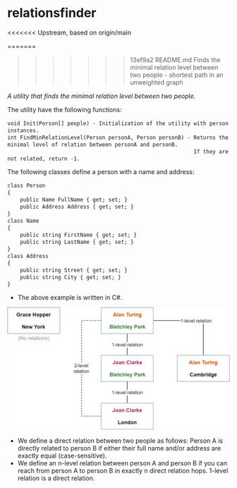 # relationsfinder
<<<<<<< Upstream, based on origin/main

=======
>>>>>>> 13ef9a2 README.md
Finds the minimal relation level between two people - shortest path in an unweighted graph

_A utility that finds the minimal relation level between two people._

The utility have the following functions:

	void Init(Person[] people) - Initialization of the utility with person instances.
	int FindMinRelationLevel(Person personA, Person personB) - Returns the minimal level of relation between personA and personB. 
	                                                           If they are not related, return -1.

The following classes define a person with a name and address:

	class Person
	{
		public Name FullName { get; set; }
		public Address Address { get; set; }
	}
	class Name
	{
		public string FirstName { get; set; }
		public string LastName { get; set; }
	}
	class Address
	{
		public string Street { get; set; }
		public string City { get; set; }
	}

* The above example is written in C#. 

![Example:](relationschart.png)

* We define a direct relation between two people as follows: Person A is directly related to person B if either their full name and/or address are exactly equal (case-sensitive). 
* We define an n-level relation between person A and person B if you can reach from person A to person B in exactly n direct relation hops. 1-level relation is a direct relation.
